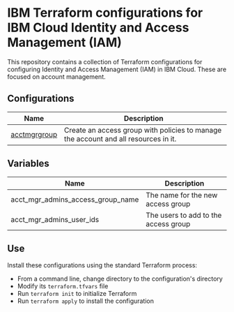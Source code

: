 # IBM Terraform configurations for IBM Cloud Identity and Access Management (IAM)

This repository contains a collection of Terraform configurations for configuring Identity and Access Management (IAM) in IBM Cloud. These are focused on account management.

## Configurations

| Name | Description |
| ---------------- | ---------------- |
| [acctmgrgroup](https://github.com/ibm-pett/acct-config-iam/tree/master/acctmgrs/acctmgrgroup) | Create an access group with policies to manage the account and all resources in it. |

## Variables

| Name | Description |
| ---------------- | ---------------- |
| acct_mgr_admins_access_group_name | The name for the new access group |
| acct_mgr_admins_user_ids | The users to add to the access group |

## Use

Install these configurations using the standard Terraform process:
- From a command line, change directory to the configuration's directory
- Modify its `terraform.tfvars` file
- Run `terraform init` to initialize Terraform
- Run `terraform apply` to install the configuration
